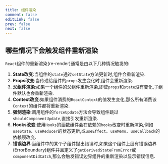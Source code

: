 ```yaml
---
title: 组件渲染
comment: false
editLink: false
prev: false
next: false
---
```



## 哪些情况下会触发组件重新渲染

`React`组件的重新渲染(re-render)通常是由以下几种情况触发的:

1. **State改变**:当组件的`state`通过`setState`方法更新时,组件会重新渲染.
2. **Props改变**:当传递给组件的`props`发生变化时,组件会重新渲染.
3. **父组件渲染**:如果一个组件的父组件重新渲染,即使`props`和`state`没有变化,子组件默认也会重新渲染.
4. **Context改变**:如果组件消费的`ReactContext`的值发生变化,那么所有消费该`Context`的组件都将重新渲染.
5. **强制渲染**:调用组件的`forceUpdate`方法会导致组件跳过`shouldComponentUpdate`,直接引发重新渲染.
6. **Hooks改变**:使用`Hooks`的函数组件会在依赖的`hooks`改变时重新渲染,例如`useState`、`useReducer`的状态更新,或`useEffect`、`useMemo`、`useCallback`的依赖项改变.
7. **错误边界**:当组件中的某个子组件抛出错误时,如果这个组件上层有错误边界(ErrorBoundary)组件并且定义了`getDerivedStateFromError`或`componentDidCatch`,那么会触发错误边界组件的重新渲染以显示错误信息.
